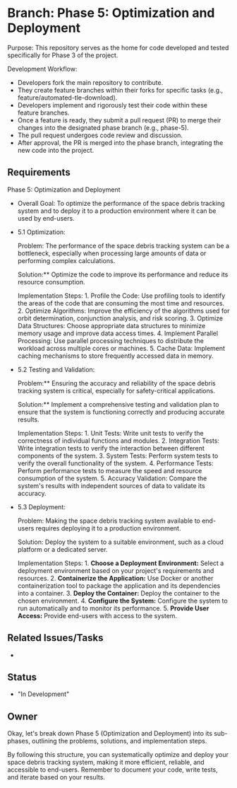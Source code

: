 # Branch: Phase 5: Optimization and Deployment

Purpose: This repository serves as the home for code developed and tested specifically for Phase 3 of the project.

Development Workflow:
*   Developers fork the main repository to contribute.
*   They create feature branches within their forks for specific tasks (e.g., feature/automated-tle-download).
*   Developers implement and rigorously test their code within these feature branches.
*   Once a feature is ready, they submit a pull request (PR) to merge their changes into the designated phase branch (e.g., phase-5).
*   The pull request undergoes code review and discussion.
*   After approval, the PR is merged into the phase branch, integrating the new code into the project.

## Requirements

Phase 5: Optimization and Deployment

*   Overall Goal: To optimize the performance of the space debris tracking system and to deploy it to a production environment where it can be used by end-users.

*   5.1 Optimization:

    Problem: The performance of the space debris tracking system can be a bottleneck, especially when processing large amounts of data or performing complex calculations.

    Solution:** Optimize the code to improve its performance and reduce its resource consumption.
   
    Implementation Steps:
        1.  Profile the Code: Use profiling tools to identify the areas of the code that are consuming the most time and resources.
        2.  Optimize Algorithms: Improve the efficiency of the algorithms used for orbit determination, conjunction analysis, and risk scoring.
        3.  Optimize Data Structures: Choose appropriate data structures to minimize memory usage and improve data access times.
        4.  Implement Parallel Processing: Use parallel processing techniques to distribute the workload across multiple cores or machines.
        5.  Cache Data: Implement caching mechanisms to store frequently accessed data in memory.


*   5.2 Testing and Validation:

    Problem:** Ensuring the accuracy and reliability of the space debris tracking system is critical, especially for safety-critical applications.

    Solution:** Implement a comprehensive testing and validation plan to ensure that the system is functioning correctly and producing accurate results.

    Implementation Steps:
        1.  Unit Tests: Write unit tests to verify the correctness of individual functions and modules.
        2.  Integration Tests: Write integration tests to verify the interaction between different components of the system.
        3.  System Tests: Perform system tests to verify the overall functionality of the system.
        4.  Performance Tests: Perform performance tests to measure the speed and resource consumption of the system.
        5.  Accuracy Validation: Compare the system's results with independent sources of data to validate its accuracy.


*   5.3 Deployment:

    Problem: Making the space debris tracking system available to end-users requires deploying it to a production environment.

    Solution: Deploy the system to a suitable environment, such as a cloud platform or a dedicated server.

    Implementation Steps:
        1.  **Choose a Deployment Environment:** Select a deployment environment based on your project's requirements and resources.
        2.  **Containerize the Application:** Use Docker or another containerization tool to package the application and its dependencies into a container.
        3.  **Deploy the Container:** Deploy the container to the chosen environment.
        4.  **Configure the System:** Configure the system to run automatically and to monitor its performance.
        5.  **Provide User Access:** Provide end-users with access to the system.

## Related Issues/Tasks

*   <links to related issues in your issue tracker>

## Status

* "In Development"

## Owner

<name of the developer responsible for the branch>Okay, let's break down Phase 5 (Optimization and Deployment) into its sub-phases, outlining the problems, solutions, and implementation steps.



By following this structure, you can systematically optimize and deploy your space debris tracking system, making it more efficient, reliable, and accessible to end-users. Remember to document your code, write tests, and iterate based on your results.
